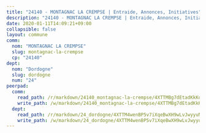```yaml
---
title: "24140 - MONTAGNAC LA CREMPSE | Entraide, Annonces, Initiatives"
description: "24140 - MONTAGNAC LA CREMPSE | Entraide, Annonces, Initiatives"
date: 2020-01-11T14:09:21+09:00
collapsible: false
layout: commune
comm:
  nom: "MONTAGNAC LA CREMPSE"
  slug: montagnac-la-crempse
  cp: "24140"
dept:
  nom: "Dordogne"
  slug: dordogne
  num: "24"
peerpad:
  comm:
    read_path: /r/markdown/24140_montagnac-la-crempse/4XTTMBg7dEtadKkKovveJsUFAVF6rZqQD1NUpD5DW4VKxoJYG
    write_path: /w/markdown/24140_montagnac-la-crempse/4XTTMBg7dEtadKkKovveJsUFAVF6rZqQD1NUpD5DW4VKxoJYG-K3TgUJsMMDUGXBfXGGoap1twm3BKjZxUxnE4S8YgHGMEWoPpfj3dycFLnC5oyBAeszDW4qLwLGdfvA9ZvjFK7pMYkTQUbhWLUgiN72ZPtEDKeWcPmh3xLa8wUv8DzHJMfp4tCX5r
  dept:
    read_path: /r/markdown/24_dordogne/4XTTM4wenBP5v7iXqeBwXH9wLvJwyyuNKzLxRyGzSZXmCuzgg
    write_path: /w/markdown/24_dordogne/4XTTM4wenBP5v7iXqeBwXH9wLvJwyyuNKzLxRyGzSZXmCuzgg-K3TgUusQQUSAmJPXozCTSBeqjqksxkVWGVxtHwEFrs5RuocQr8weKG2oQg7MVeg2F9Hhv7ggtBiBU8D9pdXEPa9M67VU3BzgAG9BCtQw3VY3Xcxk2YSegk3iUXMkpicGxxJr7mWp
---
```


